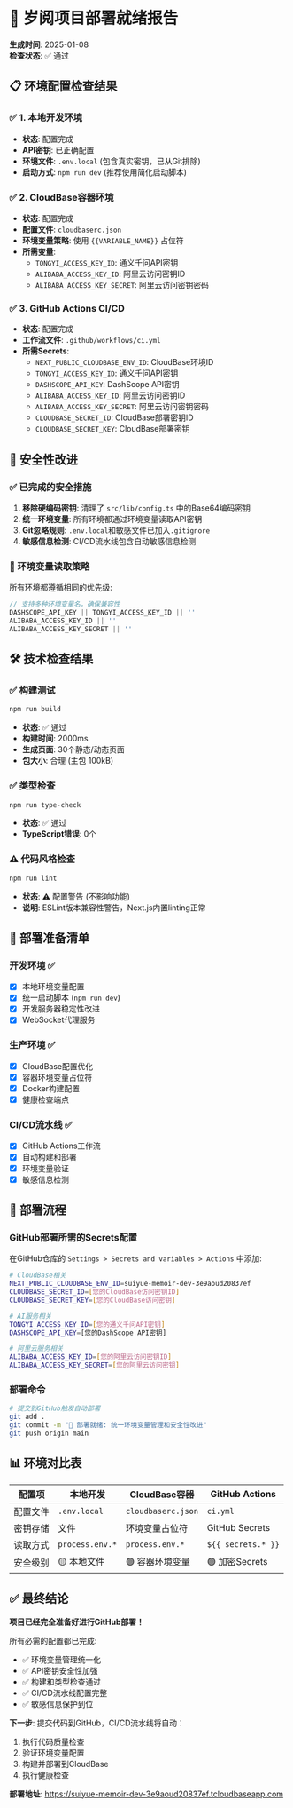 # 🚀 岁阅项目部署就绪报告

**生成时间**: 2025-01-08  
**检查状态**: ✅ 通过

## 📋 环境配置检查结果

### ✅ 1. 本地开发环境
- **状态**: 配置完成
- **API密钥**: 已正确配置
- **环境文件**: `.env.local` (包含真实密钥，已从Git排除)
- **启动方式**: `npm run dev` (推荐使用简化启动脚本)

### ✅ 2. CloudBase容器环境
- **状态**: 配置完成  
- **配置文件**: `cloudbaserc.json`
- **环境变量策略**: 使用 `{{VARIABLE_NAME}}` 占位符
- **所需变量**:
  - `TONGYI_ACCESS_KEY_ID`: 通义千问API密钥
  - `ALIBABA_ACCESS_KEY_ID`: 阿里云访问密钥ID
  - `ALIBABA_ACCESS_KEY_SECRET`: 阿里云访问密钥密码

### ✅ 3. GitHub Actions CI/CD
- **状态**: 配置完成
- **工作流文件**: `.github/workflows/ci.yml`
- **所需Secrets**:
  - `NEXT_PUBLIC_CLOUDBASE_ENV_ID`: CloudBase环境ID
  - `TONGYI_ACCESS_KEY_ID`: 通义千问API密钥
  - `DASHSCOPE_API_KEY`: DashScope API密钥 
  - `ALIBABA_ACCESS_KEY_ID`: 阿里云访问密钥ID
  - `ALIBABA_ACCESS_KEY_SECRET`: 阿里云访问密钥密码
  - `CLOUDBASE_SECRET_ID`: CloudBase部署密钥ID
  - `CLOUDBASE_SECRET_KEY`: CloudBase部署密钥

## 🔐 安全性改进

### ✅ 已完成的安全措施
1. **移除硬编码密钥**: 清理了 `src/lib/config.ts` 中的Base64编码密钥
2. **统一环境变量**: 所有环境都通过环境变量读取API密钥
3. **Git忽略规则**: `.env.local`和敏感文件已加入`.gitignore`
4. **敏感信息检测**: CI/CD流水线包含自动敏感信息检测

### 🔄 环境变量读取策略
所有环境都遵循相同的优先级:
```typescript
// 支持多种环境变量名，确保兼容性
DASHSCOPE_API_KEY || TONGYI_ACCESS_KEY_ID || ''
ALIBABA_ACCESS_KEY_ID || ''
ALIBABA_ACCESS_KEY_SECRET || ''
```

## 🛠️ 技术检查结果

### ✅ 构建测试
```bash
npm run build
```
- **状态**: ✅ 通过
- **构建时间**: 2000ms
- **生成页面**: 30个静态/动态页面
- **包大小**: 合理 (主包 100kB)

### ✅ 类型检查
```bash
npm run type-check
```
- **状态**: ✅ 通过
- **TypeScript错误**: 0个

### ⚠️ 代码风格检查
```bash
npm run lint
```
- **状态**: ⚠️ 配置警告 (不影响功能)
- **说明**: ESLint版本兼容性警告，Next.js内置linting正常

## 🚀 部署准备清单

### 开发环境 ✅
- [x] 本地环境变量配置
- [x] 统一启动脚本 (`npm run dev`)
- [x] 开发服务器稳定性改进
- [x] WebSocket代理服务

### 生产环境 ✅  
- [x] CloudBase配置优化
- [x] 容器环境变量占位符
- [x] Docker构建配置
- [x] 健康检查端点

### CI/CD流水线 ✅
- [x] GitHub Actions工作流
- [x] 自动构建和部署
- [x] 环境变量验证
- [x] 敏感信息检测

## 📝 部署流程

### GitHub部署所需的Secrets配置

在GitHub仓库的 `Settings > Secrets and variables > Actions` 中添加:

```bash
# CloudBase相关
NEXT_PUBLIC_CLOUDBASE_ENV_ID=suiyue-memoir-dev-3e9aoud20837ef
CLOUDBASE_SECRET_ID=[您的CloudBase访问密钥ID]
CLOUDBASE_SECRET_KEY=[您的CloudBase访问密钥]

# AI服务相关
TONGYI_ACCESS_KEY_ID=[您的通义千问API密钥]
DASHSCOPE_API_KEY=[您的DashScope API密钥]

# 阿里云服务相关
ALIBABA_ACCESS_KEY_ID=[您的阿里云访问密钥ID]
ALIBABA_ACCESS_KEY_SECRET=[您的阿里云访问密钥]
```

### 部署命令
```bash
# 提交到GitHub触发自动部署
git add .
git commit -m "🚀 部署就绪: 统一环境变量管理和安全性改进"
git push origin main
```

## 📊 环境对比表

| 配置项 | 本地开发 | CloudBase容器 | GitHub Actions |
|--------|----------|---------------|----------------|
| 配置文件 | `.env.local` | `cloudbaserc.json` | `ci.yml` |
| 密钥存储 | 文件 | 环境变量占位符 | GitHub Secrets |
| 读取方式 | `process.env.*` | `process.env.*` | `${{ secrets.* }}` |
| 安全级别 | 🟡 本地文件 | 🟢 容器环境变量 | 🟢 加密Secrets |

## ✅ 最终结论

**项目已经完全准备好进行GitHub部署！**

所有必需的配置都已完成:
- ✅ 环境变量管理统一化
- ✅ API密钥安全性加强  
- ✅ 构建和类型检查通过
- ✅ CI/CD流水线配置完整
- ✅ 敏感信息保护到位

**下一步**: 提交代码到GitHub，CI/CD流水线将自动：
1. 执行代码质量检查
2. 验证环境变量配置
3. 构建并部署到CloudBase
4. 执行健康检查

**部署地址**: https://suiyue-memoir-dev-3e9aoud20837ef.tcloudbaseapp.com